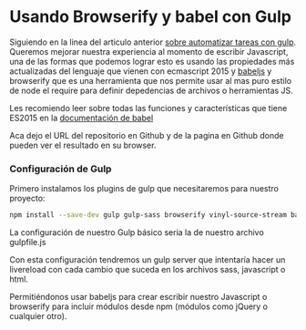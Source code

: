 # Usando Browserify y babel con Gulp

Siguiendo en la linea del articulo anterior [sobre automatizar tareas con gulp](http://blog.escuelaweb.net/automatizar-tareas-en-frontend-usando-gulp/). Queremos mejorar nuestra experiencia al momento de escribir Javascript, una de las formas que podemos lograr esto es usando las propiedades más actualizadas del lenguaje que vienen con ecmascript 2015 y [babeljs](https://babeljs.io/) y browserify que es una herramienta que nos permite usar al mas puro estilo de node el require para definir depedencias de archivos o herramientas JS.

Les recomiendo leer sobre todas las funciones y características que tiene ES2015 en la [documentación de babel](https://babeljs.io/docs/learn-es2015/)

Aca dejo el URL del repositorio en Github y de la pagina en Github donde pueden ver el resultado en su browser.

### Configuración de Gulp

Primero instalamos los plugins de gulp que necesitaremos para nuestro proyecto: 

```bash
npm install --save-dev gulp gulp-sass browserify vinyl-source-stream babelify gulp-webserver gulp-sass
```

La configuración de nuestro Gulp básico seria la de nuestro archivo gulpfile.js 

Con esta configuración tendremos un gulp server que intentaría hacer un livereload con cada cambio que suceda en los archivos sass, javascript o html. 

Permitiéndonos usar babeljs para crear escribir nuestro Javascript o browserify para incluir módulos desde npm (módulos como jQuery o cualquier otro).

